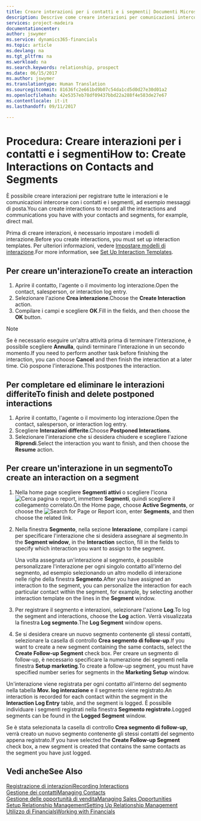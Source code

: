 ```yaml
---
title: Creare interazioni per i contatti e i segmenti| Documenti Microsoft
description: Descrive come creare interazioni per comunicazioni intercorse con i contatti e i segmenti in Financials, ad esempio messaggi di posta diretta.
services: project-madeira
documentationcenter: 
author: jswymer
ms.service: dynamics365-financials
ms.topic: article
ms.devlang: na
ms.tgt_pltfrm: na
ms.workload: na
ms.search.keywords: relationship, prospect
ms.date: 06/15/2017
ms.author: jswymer
ms.translationtype: Human Translation
ms.sourcegitcommit: 81636fc2e661bd9b07c54da1cd5d0d27e30d01a2
ms.openlocfilehash: 42e5357eb78df09437bbd22a288f4e583de27e67
ms.contentlocale: it-it
ms.lasthandoff: 09/11/2017

---
```

# <a name="how-to-create-interactions-on-contacts-and-segments"></a><span data-ttu-id="33893-103">Procedura: Creare interazioni per i contatti e i segmenti</span><span class="sxs-lookup"><span data-stu-id="33893-103">How to: Create Interactions on Contacts and Segments</span></span>
<span data-ttu-id="33893-104">È possibile creare interazioni per registrare tutte le interazioni e le comunicazioni intercorse con i contatti e i segmenti, ad esempio messaggi di posta.</span><span class="sxs-lookup"><span data-stu-id="33893-104">You can create interactions to record all the interactions and communications you have with your contacts and segments, for example, direct mail.</span></span>

<span data-ttu-id="33893-105">Prima di creare interazioni, è necessario impostare i modelli di interazione.</span><span class="sxs-lookup"><span data-stu-id="33893-105">Before you create interactions, you must set up interaction templates.</span></span> <span data-ttu-id="33893-106">Per ulteriori informazioni, vedere [Impostare modelli di interazione](marketing-interactions.md).</span><span class="sxs-lookup"><span data-stu-id="33893-106">For more information, see  [Set Up Interaction Templates](marketing-interactions.md).</span></span>

## <a name="to-create-an-interaction"></a><span data-ttu-id="33893-107">Per creare un'interazione</span><span class="sxs-lookup"><span data-stu-id="33893-107">To create an interaction</span></span>
1. <span data-ttu-id="33893-108">Aprire il contatto, l'agente o il movimento log interazione.</span><span class="sxs-lookup"><span data-stu-id="33893-108">Open the contact, salesperson, or interaction log entry.</span></span>
2. <span data-ttu-id="33893-109">Selezionare l'azione **Crea interazione**.</span><span class="sxs-lookup"><span data-stu-id="33893-109">Choose the **Create Interaction** action.</span></span>
3. <span data-ttu-id="33893-110">Compilare i campi e scegliere **OK**.</span><span class="sxs-lookup"><span data-stu-id="33893-110">Fill in the fields, and then choose the **OK** button.</span></span>

> [!NOTE]  
>   <span data-ttu-id="33893-111">Se è necessario eseguire un'altra attività prima di terminare l'interazione, è possibile scegliere **Annulla**, quindi terminare l'interazione in un secondo momento.</span><span class="sxs-lookup"><span data-stu-id="33893-111">If you need to perform another task before finishing the interaction, you can choose **Cancel** and then finish the interaction at a later time.</span></span> <span data-ttu-id="33893-112">Ciò pospone l'interazione.</span><span class="sxs-lookup"><span data-stu-id="33893-112">This postpones the interaction.</span></span>

## <a name="to-finish-and-delete-postponed-interactions"></a><span data-ttu-id="33893-113">Per completare ed eliminare le interazioni differite</span><span class="sxs-lookup"><span data-stu-id="33893-113">To finish and delete postponed interactions</span></span>
1. <span data-ttu-id="33893-114">Aprire il contatto, l'agente o il movimento log interazione.</span><span class="sxs-lookup"><span data-stu-id="33893-114">Open the contact, salesperson, or interaction log entry.</span></span>
2. <span data-ttu-id="33893-115">Scegliere **Interazioni differite**.</span><span class="sxs-lookup"><span data-stu-id="33893-115">Choose **Postponed Interactions**.</span></span>
3. <span data-ttu-id="33893-116">Selezionare l'interazione che si desidera chiudere e scegliere l'azione **Riprendi**.</span><span class="sxs-lookup"><span data-stu-id="33893-116">Select the interaction you want to finish, and then choose the **Resume** action.</span></span>

## <a name="to-create-an-interaction-on-a-segment"></a><span data-ttu-id="33893-117">Per creare un'interazione in un segmento</span><span class="sxs-lookup"><span data-stu-id="33893-117">To create an interaction on a segment</span></span>
1. <span data-ttu-id="33893-118">Nella home page scegliere **Segmenti attivi** o scegliere l'icona ![Cerca pagina o report](media/ui-search/search_small.png "icona Cerca pagina o report"), immettere **Segmenti**, quindi scegliere il collegamento correlato.</span><span class="sxs-lookup"><span data-stu-id="33893-118">On the Home page, choose **Active Segments**, or choose the ![Search for Page or Report](media/ui-search/search_small.png "Search for Page or Report icon") icon, enter **Segments**, and then choose the related link.</span></span>
2. <span data-ttu-id="33893-119">Nella finestra **Segmento**, nella sezione **Interazione**, compilare i campi per specificare l'interazione che si desidera assegnare al segmento.</span><span class="sxs-lookup"><span data-stu-id="33893-119">In the **Segment window**, in the **Interaction** section, fill in the fields to specify which interaction you want to assign to the segment.</span></span>

    <span data-ttu-id="33893-120">Una volta assegnata un'interazione al segmento, è possibile personalizzare l'interazione per ogni singolo contatto all'interno del segmento, ad esempio selezionando un altro modello di interazione nelle righe della finestra **Segmento**.</span><span class="sxs-lookup"><span data-stu-id="33893-120">After you have assigned an interaction to the segment, you can personalize the interaction for each particular contact within the segment, for example, by selecting another interaction template on the lines in the **Segment** window.</span></span>  
3. <span data-ttu-id="33893-121">Per registrare il segmento e interazioni, selezionare l'azione **Log**.</span><span class="sxs-lookup"><span data-stu-id="33893-121">To log the segment and interactions, choose the **Log** action.</span></span> <span data-ttu-id="33893-122">Verrà visualizzata la finestra **Log segmento**.</span><span class="sxs-lookup"><span data-stu-id="33893-122">The **Log Segment** window opens.</span></span>
4. <span data-ttu-id="33893-123">Se si desidera creare un nuovo segmento contenente gli stessi contatti, selezionare la casella di controllo **Crea segmento di follow-up**.</span><span class="sxs-lookup"><span data-stu-id="33893-123">If you want to create a new segment containing the same contacts, select the **Create Follow-up Segment** check box.</span></span> <span data-ttu-id="33893-124">Per creare un segmento di follow-up, è necessario specificare la numerazione dei segmenti nella finestra **Setup marketing**.</span><span class="sxs-lookup"><span data-stu-id="33893-124">To create a follow-up segment, you must have specified number series for segments in the **Marketing Setup** window.</span></span>

<span data-ttu-id="33893-125">Un'interazione viene registrata per ogni contatto all'interno del segmento nella tabella **Mov. log interazione** e il segmento viene registrato.</span><span class="sxs-lookup"><span data-stu-id="33893-125">An interaction is recorded for each contact within the segment in the **Interaction Log Entry** table, and the segment is logged.</span></span> <span data-ttu-id="33893-126">È possibile individuare i segmenti registrati nella finestra **Segmento registrato**.</span><span class="sxs-lookup"><span data-stu-id="33893-126">Logged segments can be found in the **Logged Segment** window.</span></span>

<span data-ttu-id="33893-127">Se è stata selezionata la casella di controllo **Crea segmento di follow-up**, verrà creato un nuovo segmento contenente gli stessi contatti del segmento appena registrato.</span><span class="sxs-lookup"><span data-stu-id="33893-127">If you have selected the **Create Follow-up Segment** check box, a new segment is created that contains the same contacts as the segment you have just logged.</span></span>

## <a name="see-also"></a><span data-ttu-id="33893-128">Vedi anche</span><span class="sxs-lookup"><span data-stu-id="33893-128">See Also</span></span>
[<span data-ttu-id="33893-129">Registrazione di interazioni</span><span class="sxs-lookup"><span data-stu-id="33893-129">Recording Interactions</span></span>](marketing-interactions.md)  
[<span data-ttu-id="33893-130">Gestione dei contatti</span><span class="sxs-lookup"><span data-stu-id="33893-130">Managing Contacts</span></span>](marketing-contacts.md)  
[<span data-ttu-id="33893-131">Gestione delle opportunità di vendita</span><span class="sxs-lookup"><span data-stu-id="33893-131">Managing Sales Opportunities</span></span>](marketing-manage-sales-opportunities.md)  
[<span data-ttu-id="33893-132">Setup Relationship Management</span><span class="sxs-lookup"><span data-stu-id="33893-132">Setting Up Relationship Management</span></span>](marketing-setup-marketing.md)  
[<span data-ttu-id="33893-133">Utilizzo di Financials</span><span class="sxs-lookup"><span data-stu-id="33893-133">Working with Financials</span></span>](ui-work-product.md)

